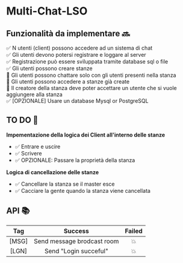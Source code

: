 # Multi-Chat-LSO

## Funzionalità da implementare :soon:

:white_check_mark: N utenti (client) possono accedere ad un sistema di chat <br />
:white_check_mark:	Gli utenti devono potersi registrare e loggare al server <br />
:white_check_mark:	Registrazione può essere sviluppata tramite database sql o file <br />
:white_check_mark:	Gli utenti possono creare stanze <br />
:black_square_button:	Gli utenti possono chattare solo con gli utenti presenti nella stanza <br />
:black_square_button:	Gli utenti possono accedere a stanze già create <br />
:black_square_button:	Il creatore della stanza deve poter accettare un utente che si vuole aggiungere alla stanza <br />
:white_check_mark:	[OPZIONALE] Usare un database Mysql or PostgreSQL <br />


## TO DO :page_with_curl:
**Impementazione della logica dei Client all'interno delle stanze**
  - :white_check_mark: Entrare e uscire 
  - :white_check_mark: Scrivere
  - :white_check_mark: OPZIONALE: Passare la proprietà della stanza

**Logica di cancellazione delle stanze**
  - :white_check_mark: Cancellare la stanza se il master esce
  - :white_check_mark: Cacciare la gente quando la stanza viene cancellata
 
## API :books:

|Tag    | Success                   | Failed
|:---:  | :---:                     | :---:
|\[MSG\]| Send message brodcast room| :boom:
|\[LGN\]| Send "Login succeful"     | :boom:

